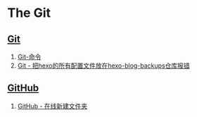 # The Git

## [Git](https://github.com/Gaotianhe/Learninglist/labels/Git)

1. [Git-命令](https://github.com/Gaotianhe/Learninglist/issues/10)
2. [Git - 把hexo的所有配置文件放在hexo-blog-backups仓库报错](https://github.com/Gaotianhe/Learninglist/issues/37)



## [GitHub](https://github.com/Gaotianhe/Learninglist/labels/GitHub)

1. [GitHub - 在线新建文件夹](https://github.com/Gaotianhe/Learninglist/issues/8)
